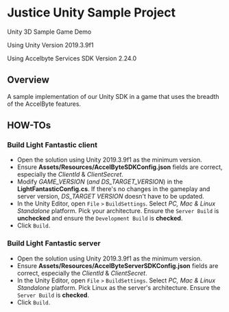 # Justice Unity Sample Project

Unity 3D Sample Game Demo

Using Unity Version 2019.3.9f1

Using Accelbyte Services SDK  Version 2.24.0

## Overview
A sample implementation of our Unity SDK in a game that uses the breadth of the AccelByte features.

## HOW-TOs
### Build Light Fantastic client
* Open the solution using Unity 2019.3.9f1 as the minimum version.
* Ensure **Assets/Resources/AccelByteSDKConfig.json** fields are correct, especially the *ClientId* & *ClientSecret*.
* Modify *GAME_VERSION* (*and DS_TARGET_VERSION*) in the **LightFantasticConfig.cs**. If there's no changes in the gameplay and server version, *DS_TARGET VERSION* doesn't have to be updated.
* In the Unity Editor, open `File` `>` `BuildSettings`. Select *PC, Mac & Linux Standalone* platform. Pick your architecture. Ensure the `Server Build` is **unchecked** and ensure the `Development Build` is **checked**.
* Click `Build`.

### Build Light Fantastic server
* Open the solution using Unity 2019.3.9f1 as the minimum version.
* Ensure **Assets/Resources/AccelByteServerSDKConfig.json** fields are correct, especially the *ClientId* & *ClientSecret*.
* In the Unity Editor, open `File` `>` `BuildSettings`. Select *PC, Mac & Linux Standalone* platform. Pick Linux as the server's architecture. Ensure the `Server Build` is **checked**.
* Click `Build`.
